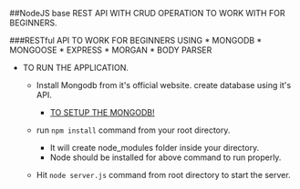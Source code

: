 ##NodeJS base REST API WITH CRUD OPERATION TO WORK WITH FOR BEGINNERS. 


###RESTful API TO WORK FOR BEGINNERS USING 
    * MONGODB
    * MONGOOSE
    * EXPRESS
    * MORGAN
    * BODY PARSER
    

* TO RUN THE APPLICATION.

    * Install Mongodb from it's official website. create database using it's API.
        * [TO SETUP THE MONGODB!](https://www.tutorialspoint.com/mongodb/mongodb_environment.htm)
       
    
    * run ``npm install`` command from your root directory. 
        * It will create node_modules folder inside your directory.
        * Node should be installed for above command to run properly.
        
        
    * Hit ``node server.js`` command from root directory to start the server.